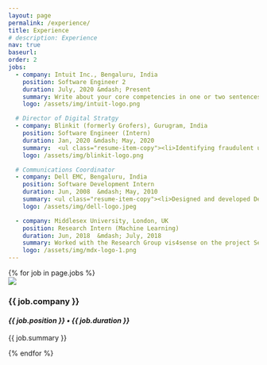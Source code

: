 ```yaml
---
layout: page
permalink: /experience/
title: Experience
# description: Experience
nav: true
baseurl: 
order: 2
jobs:
  - company: Intuit Inc., Bengaluru, India
    position: Software Engineer 2
    duration: July, 2020 &mdash; Present
    summary: Write about your core competencies in one or two sentences describing your position. If you held the position for a long time, it could be a longer section, including a couple bullet points
    logo: /assets/img/intuit-logo.png

  # Director of Digital Stratgy
  - company: Blinkit (formerly Grofers), Gurugram, India
    position: Software Engineer (Intern)
    duration: Jan, 2020 &mdash; May, 2020
    summary:  <ul class="resume-item-copy"><li>Identifying fraudulent users who claim false refunds by doing an Image validation using the Amazon Rekognition Service</li><li>Automation of customer query resolutions using auto resolution based on the configured rules.</li></ul>
    logo: /assets/img/blinkit-logo.png

  # Communications Coordinator
  - company: Dell EMC, Bengaluru, India
    position: Software Development Intern
    duration: Jun, 2008  &mdash; May, 2010
    summary: <ul class="resume-item-copy"><li>Designed and developed Desktop control application though face feature detection (Won at Juggad-a-thon 2019) and automated prototyping tool.</li><li> Implemented the framework in python and used libraries like openCV, dlib, pyautogui, speech_recognition, tkinter.</li></ul>
    logo: /assets/img/dell-logo.jpeg

  - company: Middlesex University, London, UK
    position: Research Intern (Machine Learning)
    duration: Jun, 2018  &mdash; July, 2018
    summary: Worked with the Research Group vis4sense on the project SenseMap, using Machine Learning Algorithms under Dr. Kai Xu.
    logo: /assets/img/mdx-logo-1.png
---
```



<section class="page">
	<div class="entry">
		<!-- begin Experience -->
		<section class="content-section">
			{% for job in page.jobs %}
			<div
				class="resume-item"
				itemscope
				itemprop="worksFor"
				itemtype="http://schema.org/Organization"
			>
        <div class="row">
          <img class="logo col-sm-0.5" src="{{job.logo}}" />
          <h3 class="resume-item-title col-sm-11.5" itemprop="name"><b>{{ job.company }}</b></h3>
        </div>
				<h4 class="resume-item-details" itemprop="description">
					<i>{{ job.position }} &bull; {{ job.duration }}</i>
				</h4>
				<p class="resume-item-copy">{{ job.summary }}</p>
			</div>
			<!-- end of resume-item -->
			{% endfor %}
		</section>
		<!-- end Experience -->
	</div>
</section>
